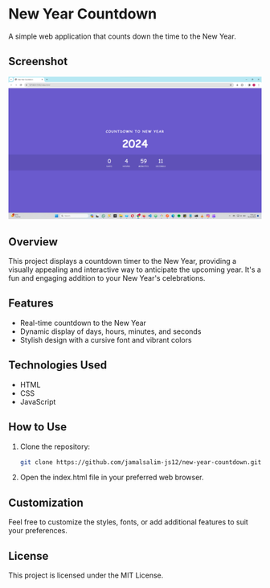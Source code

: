 # New Year Countdown

A simple web application that counts down the time to the New Year.

## Screenshot

![New Year Countdown](https://github.com/jamalsalim-js12/New-Year-Countdown/blob/main/images/New%20Year%20Countdown.png)

## Overview

This project displays a countdown timer to the New Year, providing a visually appealing and interactive way to anticipate the upcoming year. It's a fun and engaging addition to your New Year's celebrations.

## Features

- Real-time countdown to the New Year
- Dynamic display of days, hours, minutes, and seconds
- Stylish design with a cursive font and vibrant colors

## Technologies Used

- HTML
- CSS
- JavaScript

## How to Use

1. Clone the repository:

   ```bash
   git clone https://github.com/jamalsalim-js12/new-year-countdown.git

2. Open the index.html file in your preferred web browser.

## Customization
Feel free to customize the styles, fonts, or add additional features to suit your preferences.

## License
This project is licensed under the MIT License.
